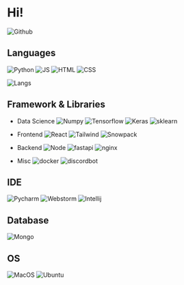 # Hi!

![Github](https://github-readme-stats.vercel.app/api?username=janu8ry&show_icons=true&theme=onedark)

## Languages
![Python](https://img.shields.io/badge/Python-3776AB?style=for-the-badge&logo=python&logoColor=white)
![JS](https://img.shields.io/badge/JavaScript-F7DF1E?style=for-the-badge&logo=javascript&logoColor=black)
![HTML](https://img.shields.io/badge/HTML5-E34F26?style=for-the-badge&logo=html5&logoColor=white)
![CSS](https://img.shields.io/badge/CSS3-1572B6?style=for-the-badge&logo=css3&logoColor=white)   

![Langs](https://github-readme-stats.vercel.app/api/top-langs?username=janu8ry&show_icons=true&theme=onedark)


## Framework & Libraries
- Data Science
![Numpy](https://img.shields.io/badge/Numpy-013243?style=for-the-badge&logo=numpy&logoColor=white)
![Tensorflow](https://img.shields.io/badge/Tensorflow-FF6F00?style=for-the-badge&logo=tensorflow&logoColor=white)
![Keras](https://img.shields.io/badge/Keras-D00000?style=for-the-badge&logo=keras&logoColor=white)
![sklearn](https://img.shields.io/badge/scikit--learn-F7931E?style=for-the-badge&logo=scikit-learn&logoColor=white)    

- Frontend
![React](https://img.shields.io/badge/React-61DAFB?style=for-the-badge&logo=react&logoColor=61DAFB)
![Tailwind](https://img.shields.io/badge/Tailwind_CSS-06B6D4?style=for-the-badge&logo=tailwind-css&logoColor=white)
![Snowpack](https://img.shields.io/badge/Snowpack-2E5E82?style=for-the-badge&logo=snowpack&logoColor=white)     

- Backend
![Node](https://img.shields.io/badge/Node.js-339933?style=for-the-badge&logo=node.js&logoColor=white)
![fastapi](https://img.shields.io/badge/FastAPI-009688?style=for-the-badge&logo=FastAPI&logoColor=white)
![nginx](https://img.shields.io/badge/Nginx-009639?style=for-the-badge&logo=nginx&logoColor=white)     

- Misc
![docker](https://img.shields.io/badge/Docker-2496ED?style=for-the-badge&logo=docker&logoColor=white)
![discordbot](https://img.shields.io/badge/Discord.py-5865F2?style=for-the-badge&logo=discord&logoColor=white)

## IDE
![Pycharm](https://img.shields.io/badge/Pycharm-18d68c?style=for-the-badge&logo=pycharm&logoColor=white)
![Webstorm](https://img.shields.io/badge/Webstorm-05c1fd?style=for-the-badge&logo=webstorm&logoColor=white)
![Intellij](https://img.shields.io/badge/IntelliJ%20IDEA-fb2046.svg?style=for-the-badge&logo=intellij-idea&logoColor=white)


## Database
![Mongo](https://img.shields.io/badge/MongoDB-47A248?style=for-the-badge&logo=mongodb&logoColor=white)

## OS
![MacOS](https://img.shields.io/badge/macOS-999999?style=for-the-badge&logo=apple&logoColor=white)
![Ubuntu](https://img.shields.io/badge/Ubuntu-E95420?style=for-the-badge&logo=ubuntu&logoColor=white)
